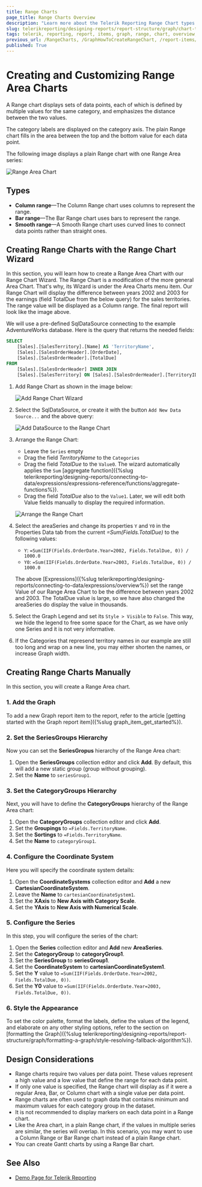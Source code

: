 ```yaml
---
title: Range Charts
page_title: Range Charts Overview
description: "Learn more about the Telerik Reporting Range Chart types supported by the Graph report item and learn how to create a Range Area chart."
slug: telerikreporting/designing-reports/report-structure/graph/chart-types/range-charts/overview
tags: telerik, reporting, report, items, graph, range, chart, overview, creating
previous_url: /RangeCharts, /GraphHowToCreateRangeChart, /report-items/graph/chart-types/range-charts/overview, /report-items/graph/chart-types/range-charts/how-to-create-range-chart
published: True
---
```


# Creating and Customizing Range Area Charts

A Range chart displays sets of data points, each of which is defined by multiple values for the same category, and emphasizes the distance between the two values. 

The category labels are displayed on the category axis. The plain Range chart fills in the area between the top and the bottom value for each data point.

The following image displays a plain Range chart with one Range Area series: 

![Range Area Chart](images/RangeChartWizardPreview.png)

## Types

* __Column range__&mdash;The Column Range chart uses columns to represent the range.
* __Bar range__&mdash;The Bar Range chart uses bars to represent the range. 
* __Smooth range__&mdash;A Smooth Range chart uses curved lines to connect data points rather than straight ones.

## Creating Range Charts with the Range Chart Wizard

In this section, you will learn how to create a Range Area Chart with our Range Chart Wizard.
The Range Chart is a modification of the more general Area Chart. That's why, its Wizard is under the Area Charts menu item. Our Range Chart will display the difference between years 2002 and 2003 for the earnings (field TotalDue from the below query) for the sales territories. The range value will be displayed as a Column range.  The final report will look like the image above.

We will use a pre-defined SqlDataSource connecting to the example AdventureWorks database. Here is the query that returns the needed fields:

````SQL
SELECT
	[Sales].[SalesTerritory].[Name] AS 'TerritoryName',
	[Sales].[SalesOrderHeader].[OrderDate],
	[Sales].[SalesOrderHeader].[TotalDue]
FROM
	[Sales].[SalesOrderHeader] INNER JOIN
	[Sales].[SalesTerritory] ON [Sales].[SalesOrderHeader].[TerritoryID] = [Sales].[SalesTerritory].[TerritoryID]
````


1. Add Range Chart as shown in the image below:

	![Add Range Chart Wizard](images/RangeChartWizardAdd.png)

1. Select the SqlDataSource, or create it with the button `Add New Data Source...` and the above query:

	![Add DataSource to the Range Chart](images/RangeChartWizardDataSource.png)

1. Arrange the Range Chart:

	* Leave the `Series` empty
	* Drag the field _TerritoryName_ to the `Categories`
	* Drag the field _TotalDue_ to the `Value0`. The wizard automatically applies the `Sum` [aggregate function]({%slug telerikreporting/designing-reports/connecting-to-data/expressions/expressions-reference/functions/aggregate-functions%}).
	* Drag the field _TotalDue_ also to the `Value1`. Later, we will edit both Value fields manually to display the required information.

	![Arrange the Range Chart](images/RangeChartWizardArrangeFields.png)

1. Select the areaSeries and change its properties `Y` and `Y0` in the Properties Data tab from the current _=Sum(Fields.TotalDue)_ to the following values:

	* `Y`:	`=Sum(IIF(Fields.OrderDate.Year=2002, Fields.TotalDue, 0)) / 1000.0`
	* `Y0`:	`=Sum(IIF(Fields.OrderDate.Year=2003, Fields.TotalDue, 0)) / 1000.0`

	The above [Expressions]({%slug telerikreporting/designing-reports/connecting-to-data/expressions/overview%}) set the range Value of our Range Area Chart to be the difference between years 2002 and 2003.
	The TotalDue value is large, so we have also changed the areaSeries do display the value in thousands.

1. Select the Graph Legend and set its `Style > Visible` to `False`. This way, we hide the legend to free some space for the Chart, as we have only one Series and it is not very informative.

1. If the Categories that represend territory names in our example are still too long and wrap on a new line, you may either shorten the names, or increase Graph width.

## Creating Range Charts Manually

In this section, you will create a Range Area chart.

### 1. Add the Graph

To add a new Graph report item to the report, refer to the article [getting started with the Graph report item]({%slug graph_item_get_started%}). 

### 2. Set the SeriesGroups Hierarchy 

Now you can set the **SeriesGropus** hierarchy of the Range Area chart: 

1. Open the __SeriesGroups__ collection editor and click __Add__. By default, this will add a new static group (group without grouping).
1. Set the __Name__ to `seriesGroup1`. 

### 3. Set the CategoryGroups Hierarchy

Next, you will have to define the **CategoryGroups** hierarchy of the Range Area chart:

1. Open the __CategoryGroups__ collection editor and click __Add__. 
1. Set the __Groupings__ to `=Fields.TerritoryName`.
1. Set the __Sortings__ to `=Fields.TerritoryName`.
1. Set the __Name__ to `categoryGroup1`. 

### 4. Configure the Coordinate System

Here you will specify the coordinate system details: 

1. Open the __CoordinateSystems__ collection editor and __Add__ a new __CartesianCoordinateSystem__. 
1. Leave the __Name__ to `cartesianCoordinateSystem1`. 
1. Set the __XAxis__ to __New Axis with Category Scale__. 
1. Set the __YAxis__ to __New Axis with Numerical Scale__. 

### 5. Configure the Series

In this step, you will configure the series of the chart:

1. Open the __Series__ collection editor and __Add__ new __AreaSeries__. 
1. Set the __CategoryGroup__ to __categoryGroup1__. 
1. Set the __SeriesGroup__ to __seriesGroup1__. 
1. Set the __CoordinateSystem__ to __cartesianCoordinateSystem1__. 
1. Set the __Y__ value to `=Sum(IIF(Fields.OrderDate.Year=2002, Fields.TotalDue, 0))`.
1. Set the __Y0__ value to `=Sum(IIF(Fields.OrderDate.Year=2003, Fields.TotalDue, 0))`.

### 6. Style the Appearance

To set the color palette, format the labels, define the values of the legend, and elaborate on any other styling options, refer to the section on [formatting the Graph]({%slug telerikreporting/designing-reports/report-structure/graph/formatting-a-graph/style-resolving-fallback-algorithm%}). 

## Design Considerations

* Range charts require two values per data point. These values represent a high value and a low value that define the range for each data point. 
* If only one value is specified, the Range chart will display as if it were a regular Area, Bar, or Column chart with a single value per data point.
* Range charts are often used to graph data that contains minimum and maximum values for each category group in the dataset.
* It is not recommended to display markers on each data point in a Range chart.
* Like the Area chart, in a plain Range chart, if the values in multiple series are similar, the series will overlap. In this scenario, you may want to use a Column Range or Bar Range chart instead of a plain Range chart.
* You can create Gantt charts by using a Range Bar chart.

## See Also 

* [Demo Page for Telerik Reporting](https://demos.telerik.com/reporting)
